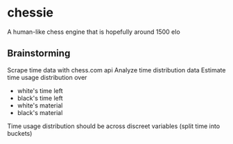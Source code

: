 # chessie
A human-like chess engine that is hopefully around 1500 elo

## Brainstorming

Scrape time data with chess.com api
Analyze time distribution data
Estimate time usage distribution over
  - white's time left
  - black's time left
  - white's material
  - black's material

Time usage distribution should be across discreet variables (split time into buckets) 

